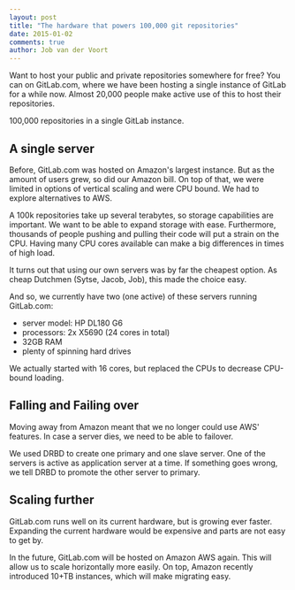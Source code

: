 ```yaml
---
layout: post
title: "The hardware that powers 100,000 git repositories"
date: 2015-01-02
comments: true
author: Job van der Voort
---
```


Want to host your public and private repositories somewhere for free? You can on GitLab.com, where we have been hosting a single instance of GitLab for a while now. Almost 20,000 people make active use of this to host their
repositories.

100,000 repositories in a single GitLab instance.

<!-- more -->

## A single server

Before, GitLab.com was hosted on Amazon's largest instance. But as the amount of users grew, so did our Amazon bill. On top of that, we were limited in options of vertical scaling and were CPU bound. We had to explore alternatives to AWS.

A 100k repositories take up several terabytes, so storage capabilities are important. We want to be able to expand storage with ease. Furthermore, thousands of people pushing and pulling their code will put a strain on the CPU. Having many CPU cores available can make a big differences in times of high load.

It turns out that using our own servers was by far the cheapest option. As cheap Dutchmen (Sytse, Jacob, Job), this made the choice easy.

And so,  we currently have two (one active) of these servers running GitLab.com:
- server model: HP DL180 G6
- processors: 2x X5690 (24 cores in total)
- 32GB RAM
- plenty of spinning hard drives

We actually started with 16 cores, but replaced the CPUs to decrease CPU-bound loading.

## Falling and Failing over

Moving away from Amazon meant that we no longer could use AWS' features. In case a server dies, we need to be able to failover.

We used DRBD to create one primary and one slave server. One of the servers is active as application server at a time. If something goes wrong, we tell DRBD to promote the other server to primary.

## Scaling further

GitLab.com runs well on its current hardware, but is growing ever faster. Expanding the current hardware would be expensive and parts are not easy to get by.

In the future, GitLab.com will be hosted on Amazon AWS again. This will allow us to scale horizontally more easily. On top, Amazon recently introduced 10+TB instances, which will make migrating easy.
